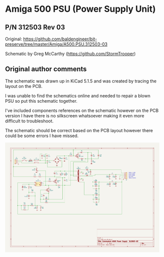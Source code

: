 # Amiga 500 PSU (Power Supply Unit)
##  P/N 312503 Rev 03

Original: https://github.com/baldengineer/bit-preserve/tree/master/Amiga/A500.PSU.312503-03

Schematic by Greg McCarthy (https://github.com/StormTrooper)

## Original author comments

The schematic was drawn up in KiCad 5.1.5 and was created by tracing the layout on the PCB.

I was unable to find the schematics online and needed to repair a blown PSU so put this schematic together. 

I've included components references on the schematic however on the PCB version I have there is no silkscreen whatsoever making it even more difficult to troubleshoot.

The schematic should be correct based on the PCB layout however there could be some errors I have missed. 

![Amiga A500 PSU schematic](https://github.com/nbolton/amiga/blob/main/hardware/a500-psu/a500-psu.png?raw=true)
